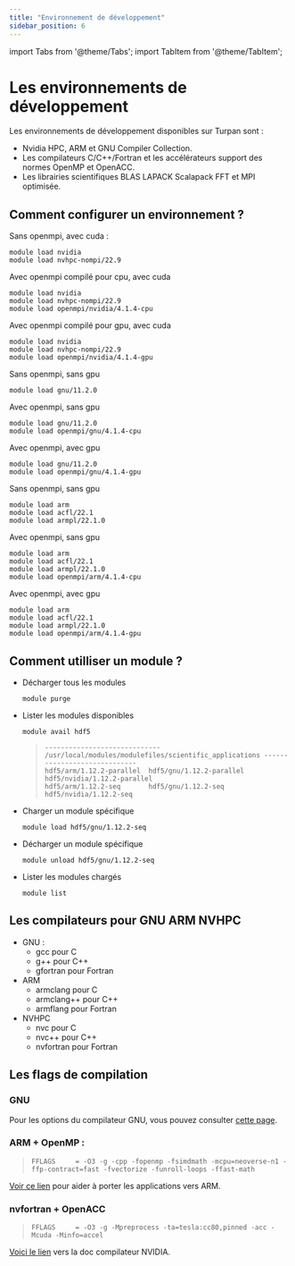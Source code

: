 ```yaml
---
title: "Environnement de développement"
sidebar_position: 6
---
```


import Tabs from '@theme/Tabs';
import TabItem from '@theme/TabItem';

# Les environnements de développement

Les environnements de développement disponibles sur Turpan sont : 
* Nvidia HPC, ARM et GNU Compiler Collection. 
* Les compilateurs C/C++/Fortran et les accélérateurs support des normes OpenMP et OpenACC.
* Les librairies scientifiques BLAS LAPACK Scalapack FFT et MPI optimisée.

## Comment configurer un environnement ? 

<Tabs>
<TabItem value="nvhpc" label="nvhpc">

Sans openmpi, avec cuda :
```shell
module load nvidia
module load nvhpc-nompi/22.9
```

Avec openmpi compilé pour cpu, avec cuda
```shell
module load nvidia
module load nvhpc-nompi/22.9
module load openmpi/nvidia/4.1.4-cpu
```

Avec openmpi compilé pour gpu, avec cuda
```shell
module load nvidia
module load nvhpc-nompi/22.9
module load openmpi/nvidia/4.1.4-gpu
```  

</TabItem>
<TabItem value="gnu" label="GNU" default>

Sans openmpi, sans gpu
```shell
module load gnu/11.2.0
```

Avec openmpi, sans gpu
```shell
module load gnu/11.2.0
module load openmpi/gnu/4.1.4-cpu
```

Avec openmpi, avec gpu
```shell
module load gnu/11.2.0
module load openmpi/gnu/4.1.4-gpu
```

</TabItem>
<TabItem value="arm" label="ARM">

Sans openmpi, sans gpu
```shell
module load arm
module load acfl/22.1
module load armpl/22.1.0
```

Avec openmpi, sans gpu
```shell
module load arm
module load acfl/22.1
module load armpl/22.1.0
module load openmpi/arm/4.1.4-cpu
```

Avec openmpi, avec gpu
```shell
module load arm
module load acfl/22.1
module load armpl/22.1.0
module load openmpi/arm/4.1.4-gpu
```

</TabItem>
</Tabs>

## Comment utilliser un module ? 

* Décharger tous les modules
  ```Shell
  module purge
  ```

* Lister les modules disponibles
  ```Shell
  module avail hdf5
  ```
  >```
  >----------------------------- /usr/local/modules/modulefiles/scientific_applications -----------------------------
  >hdf5/arm/1.12.2-parallel  hdf5/gnu/1.12.2-parallel  hdf5/nvidia/1.12.2-parallel  
  >hdf5/arm/1.12.2-seq       hdf5/gnu/1.12.2-seq       hdf5/nvidia/1.12.2-seq
  >```

* Charger un module spécifique
  ```Shell
  module load hdf5/gnu/1.12.2-seq
  ```

* Décharger un module spécifique
  ```Shell
  module unload hdf5/gnu/1.12.2-seq
  ```

* Lister les modules chargés
  ```Shell
  module list
  ```

## Les compilateurs pour GNU ARM NVHPC

* GNU :
  * gcc pour C 
  * g++ pour C++ 
  * gfortran pour Fortran
* ARM
  * armclang pour C
  * armclang++ pour C++
  * armflang pour Fortran
* NVHPC
  * nvc pour C
  * nvc++ pour C++
  * nvfortran pour Fortran

## Les flags de compilation

### GNU 

Pour les options du compilateur GNU, vous pouvez consulter [cette page](https://gcc.gnu.org/onlinedocs/gcc/Optimize-Options.html).

### ARM + OpenMP : 

>```
>FFLAGS     = -O3 -g -cpp -fopenmp -fsimdmath -mcpu=neoverse-n1 -ffp-contract=fast -fvectorize -funroll-loops -ffast-math
>```

[Voir ce lien](https://developer.arm.com/documentation/101725/0300/Coding-for-Neon) pour aider à porter les applications vers ARM.

### nvfortran + OpenACC

>```
>FFLAGS     = -O3 -g -Mpreprocess -ta=tesla:cc80,pinned -acc -Mcuda -Minfo=accel
>```

[Voici le lien](https://docs.nvidia.com/hpc-sdk/compilers/index.html) vers la doc compilateur NVIDIA.
 
